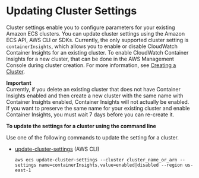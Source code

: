 # Updating Cluster Settings<a name="update-cluster-settings"></a>

Cluster settings enable you to configure parameters for your existing Amazon ECS clusters\. You can update cluster settings using the Amazon ECS API, AWS CLI or SDKs\. Currently, the only supported cluster setting is `containerInsights`, which allows you to enable or disable CloudWatch Container Insights for an existing cluster\. To enable CloudWatch Container Insights for a new cluster, that can be done in the AWS Management Console during cluster creation\. For more information, see [Creating a Cluster](create_cluster.md)\.

**Important**  
Currently, if you delete an existing cluster that does not have Container Insights enabled and then create a new cluster with the same name with Container Insights enabled, Container Insights will not actually be enabled\. If you want to preserve the same name for your existing cluster and enable Container Insights, you must wait 7 days before you can re\-create it\.

**To update the settings for a cluster using the command line**

Use one of the following commands to update the setting for a cluster\.
+ [update\-cluster\-settings](https://docs.aws.amazon.com/cli/latest/reference/ecs/update-cluster-settings.html) \(AWS CLI\)

  ```
  aws ecs update-cluster-settings --cluster cluster_name_or_arn --settings name=containerInsights,value=enabled|disabled --region us-east-1
  ```